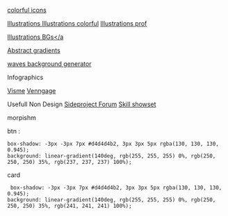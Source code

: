 <a href="https://www.iconshock.com/svg-icons/?ref=producthunt"> colorful icons </a>

<a href="https://www.glazestock.com/?ref=producthunt">Illustrations </a>
<a href="https://illlustrations.co/?ref=producthunt">Illustrations colorful</a>
<a href="https://www.glazestock.com/browse/">Illustrations prof</a>


<a href="https://freellustrations.com/?ref=producthunt"> Illustrations BGs</a
  
<a href="https://gradienta.io/?ref=producthunt">Abstract gradients</a>

<a href="https://www.producthunt.com/posts/get-waves"> waves background generator</a>
  
    
Infographics

<a href="https://www.visme.co/"> Visme</a>
<a href="https://infograph.venngage.com/">Venngage</a>
  
Usefull Non Design
<a href="https://www.indiehackers.com/">Sideproject Forum</a>
<a href="https://codersrank.io/?utm_source=producthunt.com&utm_medium=referral&utm_campaign=producthunt&ref=producthunt"> Skill showset</a>



morpishm 

btn :

    box-shadow: -3px -3px 7px #d4d4d4b2, 3px 3px 5px rgba(130, 130, 130, 0.945);
    background: linear-gradient(140deg, rgb(255, 255, 255) 0%, rgb(250, 250, 250) 35%, rgb(237, 237, 237) 100%);
    
 card
 
     box-shadow: -3px -3px 7px #d4d4d4b2, 3px 3px 5px rgba(130, 130, 130, 0.945);
    background: linear-gradient(140deg, rgb(255, 255, 255) 0%, rgb(250, 250, 250) 35%, rgb(241, 241, 241) 100%);
   
